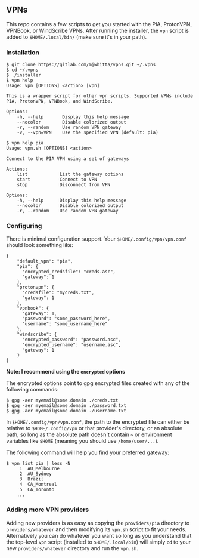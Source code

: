 ## VPNs

This repo contains a few scripts to get you started with the PIA,
ProtonVPN, VPNBook, or WindScribe VPNs. After running the installer,
the `vpn` script is added to `$HOME/.local/bin/` (make sure it's in
your path).

### Installation

```
$ git clone https://gitlab.com/mjwhitta/vpns.git ~/.vpns
$ cd ~/.vpns
$ ./installer
$ vpn help
Usage: vpn [OPTIONS] <action> [vpn]

This is a wrapper script for other vpn scripts. Supported VPNs include
PIA, ProtonVPN, VPNBook, and WindScribe.

Options:
    -h, --help       Display this help message
    --nocolor        Disable colorized output
    -r, --random     Use random VPN gateway
    -v, --vpn=VPN    Use the specified VPN (default: pia)

$ vpn help pia
Usage: vpn.sh [OPTIONS] <action>

Connect to the PIA VPN using a set of gateways

Actions:
    list            List the gateway options
    start           Connect to VPN
    stop            Disconnect from VPN

Options:
    -h, --help      Display this help message
    --nocolor       Disable colorized output
    -r, --random    Use random VPN gateway
```

### Configuring

There is minimal configuration support. Your
`$HOME/.config/vpn/vpn.conf` should look something like:

```
{
    "default_vpn": "pia",
    "pia": {
      "encrypted_credsfile": "creds.asc",
      "gateway": 1
    },
    "protonvpn": {
      "credsfile": "mycreds.txt",
      "gateway": 1
    },
    "vpnbook": {
      "gateway": 1,
      "password": "some_password_here",
      "username": "some_username_here"
    },
    "windscribe": {
      "encrypted_password": "password.asc",
      "encrypted_username": "username.asc",
      "gateway": 1
    }
}
```

**Note: I recommend using the `encrypted` options**

The encrypted options point to gpg encrypted files created with any of
the following commands:

```
$ gpg -aer myemail@some.domain ./creds.txt
$ gpg -aer myemail@some.domain ./password.txt
$ gpg -aer myemail@some.domain ./username.txt
```

In `$HOME/.config/vpn/vpn.conf`, the path to the encrypted file can
either be relative to `$HOME/.config/vpn` or that provider's
directory, or an absolute path, so long as the absolute path doesn't
contain `~` or environment variables like `$HOME` (meaning you should
use `/home/user/...`).

The following command will help you find your preferred gateway:

```
$ vpn list pia | less -N
     1	AU_Melbourne
     2	AU_Sydney
     3	Brazil
     4	CA_Montreal
     5	CA_Toronto
    ...
```

### Adding more VPN providers

Adding new providers is as easy as copying the `providers/pia`
directory to `providers/whatever` and then modifying its `vpn.sh`
script to fit your needs. Alternatively you can do whatever you want
so long as you understand that the top-level `vpn` script (installed
to `$HOME/.local/bin`) will simply `cd` to your new
`providers/whatever` directory and run the `vpn.sh`.
